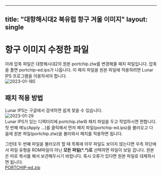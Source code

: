 
<!-- Google tag (gtag.js) -->
<script async src="https://www.googletagmanager.com/gtag/js?id=G-Q2NMCC2WD9"></script>
<script>
  window.dataLayer = window.dataLayer || [];
  function gtag(){dataLayer.push(arguments);}
  gtag('js', new Date());

  gtag('config', 'G-Q2NMCC2WD9');
</script>

---
title: "대항해시대2 북유럽 항구 겨울 이미지"
layout: single
---
# 항구 이미지 수정한 파일
아래 압축 파일은 대항해시대2의 원본 portchip.zlw를 변경해줄 패치 파일입니다. 압축을 풀면 portchip-ed.ips가 나옵니다. 이 패치 파일을 원본 파일에 적용하려면 Lunar IPS 프로그램을 이용하셔야 합니다.  
![2023-01-185](https://user-images.githubusercontent.com/25383039/215308840-ce68eeec-86c5-41d9-a2aa-d526b05dc6b5.png)  
## 패치 적용 방법
Lunar IPS는 구글에서 검색하면 쉽게 찾을 수 있습니다.  
![2023-01-29](https://user-images.githubusercontent.com/25383039/215308110-60239a61-5772-4888-9045-507ecd9e5ab0.png)  
Lunar IPS가 있는 디렉터리에 portchip.zlw와 패치 파일을 두고 작업하시면 편합니다.  
첫 번째 메뉴(Apply ...)를 클릭해서 먼저 패치 파일(portchip-ed.ips)을 불러오고 다음에 원본 파일(portchip.zlw)을 불러와서 패치를 적용하면 됩니다.  
  
그런데 두 번째 파일을 불러오려 할 때 목록에 아무 파일도 보이지 않는다면 우측 하단에서 파일 유형을 ROM파일이 아닌 __모든 파일(\*.\*)로__ 선택하면 파일이 보일 겁니다. 원본은 따로 복사를 해서 보관해두시기 바랍니다. 혹시 오류가 있다면 원본 파일로 대체하시면 됩니다.  
[PORTCHIP-ed.zip](https://github.com/trafoyrots/trafoyrots.github.io/files/10529124/PORTCHIP-ed.zip)  

